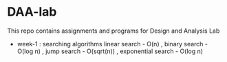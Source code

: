 # DAA-lab
This repo contains assignments and programs for Design and Analysis Lab
* week-1 : searching algorithms
linear search - O(n) , 
binary search - O(log n) , 
jump search - O(sqrt(n)) , 
exponential search - O(log n)


